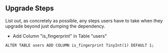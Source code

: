 ## Upgrade Steps

List out, as concretely as possible, any steps users have to take when they upgrade beyond just dumping the dependency.

- Add Column "is_fingerprint" in Table "users"

```
ALTER TABLE users ADD COLUMN is_fingerprint TinyInt(1) DEFAULT 1;
```